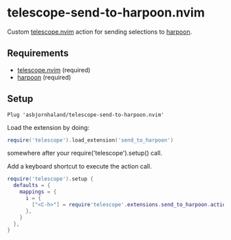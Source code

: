 # telescope-send-to-harpoon.nvim

Custom [telescope.nvim](https://github.com/nvim-telescope/telescope.nvim) action for sending selections to [harpoon](https://github.com/theprimeagen/harpoon).

## Requirements

- [telescope.nvim](https://github.com/nvim-telescope/telescope.nvim) (required)
- [harpoon](https://github.com/theprimeagen/harpoon) (required)

## Setup

```viml
Plug 'asbjornhaland/telescope-send-to-harpoon.nvim'
```

Load the extension by doing:

```lua
require('telescope').load_extension('send_to_harpoon')
```

somewhere after your require('telescope').setup() call.

Add a keyboard shortcut to execute the action call.

```lua
require('telescope').setup {
  defaults = {
    mappings = {
      i = {
        ["<C-h>"] = require'telescope'.extensions.send_to_harpoon.actions.send_selected_to_harpoon
      },
    }
  },
}
```
